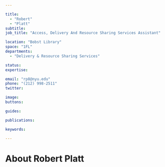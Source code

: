```yaml
---

title:
  - "Robert"
  - "Platt"
subtitle: 
job_title: "Access, Delivery And Resource Sharing Services Assistant"

location: "Bobst Library"
space: "1FL"
departments:
  - "Delivery & Resource Sharing Services"

status: 
expertise:

email: "rp8@nyu.edu"
phone: "(212) 998-2511"
twitter: 

image: 
buttons:

guides:

publications:

keywords:

---
```


# About Robert Platt


